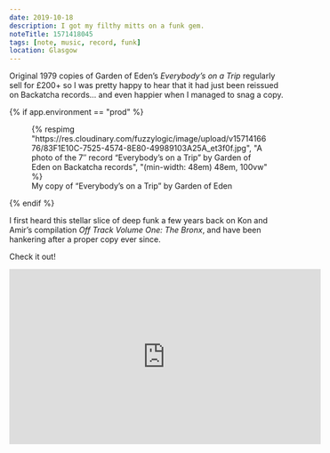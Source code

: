 ```yaml
---
date: 2019-10-18
description: I got my filthy mitts on a funk gem.
noteTitle: 1571418045
tags: [note, music, record, funk]
location: Glasgow
---
```


Original 1979 copies of Garden of Eden’s _Everybody’s on a Trip_ regularly sell for £200+ so I was pretty happy to hear that it had just been reissued on Backatcha records… and even happier when I managed to snag a copy.

{% if app.environment == "prod" %}
<figure>
  {% respimg "https://res.cloudinary.com/fuzzylogic/image/upload/v1571416676/83F1E10C-7525-4574-8E80-49989103A25A_et3f0f.jpg", "A photo of the 7″ record “Everybody’s on a Trip” by Garden of Eden on Backatcha records", "(min-width: 48em) 48em, 100vw" %}
  <figcaption>My copy of “Everybody’s on a Trip” by Garden of Eden</figcaption>
</figure>
{% endif %}

I first heard this stellar slice of deep funk a few years back on Kon and Amir’s compilation _Off Track Volume One: The Bronx_, and have been hankering after a proper copy ever since.

Check it out!

<div class="aspect-ratio-wide">
  <iframe title="Video of Everybody’s on a Trip by Garden of Eden" loading="lazy" width="560" height="315" src="https://www.youtube.com/embed/FIi10Bww5LM" frameborder="0" allow="accelerometer; autoplay; encrypted-media; gyroscope; picture-in-picture" allowfullscreen></iframe>
</div>
